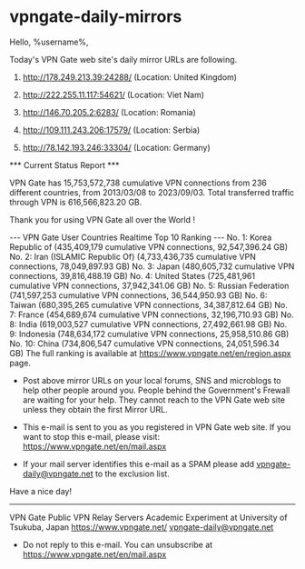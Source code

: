 # vpngate-daily-mirrors

Hello, %username%,

Today's VPN Gate web site's daily mirror URLs are following.

1. http://178.249.213.39:24288/
   (Location: United Kingdom)

2. http://222.255.11.117:54621/
   (Location: Viet Nam)

3. http://146.70.205.2:6283/
   (Location: Romania)

4. http://109.111.243.206:17579/
   (Location: Serbia)

5. http://78.142.193.246:33304/
   (Location: Germany)


*** Current Status Report ***

VPN Gate has 15,753,572,738 cumulative VPN connections from 236 different countries, from 2013/03/08 to 2023/09/03.
Total transferred traffic through VPN is 616,566,823.20 GB.

Thank you for using VPN Gate all over the World !


--- VPN Gate User Countries Realtime Top 10 Ranking ---
No. 1: Korea Republic of (435,409,179 cumulative VPN connections, 92,547,396.24 GB)
No. 2: Iran (ISLAMIC Republic Of) (4,733,436,735 cumulative VPN connections, 78,049,897.93 GB)
No. 3: Japan (480,605,732 cumulative VPN connections, 39,816,488.19 GB)
No. 4: United States (725,481,961 cumulative VPN connections, 37,942,341.06 GB)
No. 5: Russian Federation (741,597,253 cumulative VPN connections, 36,544,950.93 GB)
No. 6: Taiwan (680,395,265 cumulative VPN connections, 34,387,812.64 GB)
No. 7: France (454,689,674 cumulative VPN connections, 32,196,710.93 GB)
No. 8: India (619,003,527 cumulative VPN connections, 27,492,661.98 GB)
No. 9: Indonesia (748,634,172 cumulative VPN connections, 25,958,510.86 GB)
No. 10: China (734,806,547 cumulative VPN connections, 24,051,596.34 GB)
The full ranking is available at https://www.vpngate.net/en/region.aspx page.


* Post above mirror URLs on your local forums, SNS and microblogs
  to help other people around you.
  People behind the Government's Frewall are waiting for your help.
  They cannot reach to the VPN Gate web site
  unless they obtain the first Mirror URL.

* This e-mail is sent to you as you registered in VPN Gate web site.
  If you want to stop this e-mail, please visit:
  https://www.vpngate.net/en/mail.aspx

* If your mail server identifies this e-mail as a SPAM
  please add vpngate-daily@vpngate.net to the exclusion list.

Have a nice day!

------------------------------------------------------
VPN Gate Public VPN Relay Servers
Academic Experiment at University of Tsukuba, Japan
https://www.vpngate.net/
vpngate-daily@vpngate.net
* Do not reply to this e-mail.
  You can unsubscribe at https://www.vpngate.net/en/mail.aspx


